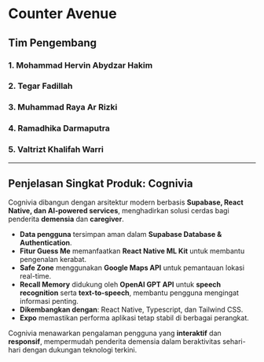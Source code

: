 # Counter Avenue

## Tim Pengembang

### 1. Mohammad Hervin Abydzar Hakim  

### 2. Tegar Fadillah  

### 3. Muhammad Raya Ar Rizki  

### 4. Ramadhika Darmaputra  

### 5. Valtrizt Khalifah Warri

---

## Penjelasan Singkat Produk: Cognivia

Cognivia dibangun dengan arsitektur modern berbasis **Supabase, React Native, dan AI-powered services**, menghadirkan solusi cerdas bagi penderita **demensia** dan **caregiver**.

- **Data pengguna** tersimpan aman dalam **Supabase Database & Authentication**.
- **Fitur Guess Me** memanfaatkan **React Native ML Kit** untuk membantu pengenalan kerabat.
- **Safe Zone** menggunakan **Google Maps API** untuk pemantauan lokasi real-time.
- **Recall Memory** didukung oleh **OpenAI GPT API** untuk **speech recognition** serta **text-to-speech**, membantu pengguna mengingat informasi penting.
- **Dikembangkan dengan**: React Native, Typescript, dan Tailwind CSS.
- **Expo** memastikan performa aplikasi tetap stabil di berbagai perangkat.

Cognivia menawarkan pengalaman pengguna yang **interaktif** dan **responsif**, mempermudah penderita demensia dalam beraktivitas sehari-hari dengan dukungan teknologi terkini.

